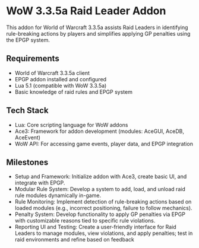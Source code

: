 # WoW 3.3.5a Raid Leader Addon

This addon for World of Warcraft 3.3.5a assists Raid Leaders in identifying rule-breaking actions by players and simplifies applying GP penalties using the EPGP system.

## Requirements

- World of Warcraft 3.3.5a client
- EPGP addon installed and configured
- Lua 5.1 (compatible with WoW 3.3.5a)
- Basic knowledge of raid rules and EPGP system

## Tech Stack

- Lua: Core scripting language for WoW addons
- Ace3: Framework for addon development (modules: AceGUI, AceDB, AceEvent)
- WoW API: For accessing game events, player data, and EPGP integration

## Milestones

- Setup and Framework: Initialize addon with Ace3, create basic UI, and integrate with EPGP.
- Modular Rule System: Develop a system to add, load, and unload raid rule modules dynamically in-game.
- Rule Monitoring: Implement detection of rule-breaking actions based on loaded modules (e.g., incorrect positioning, failure to follow mechanics).
- Penalty System: Develop functionality to apply GP penalties via EPGP with customizable reasons tied to specific rule violations.
- Reporting UI and Testing: Create a user-friendly interface for Raid Leaders to manage modules, view violations, and apply penalties; test in raid environments and refine based on feedback
